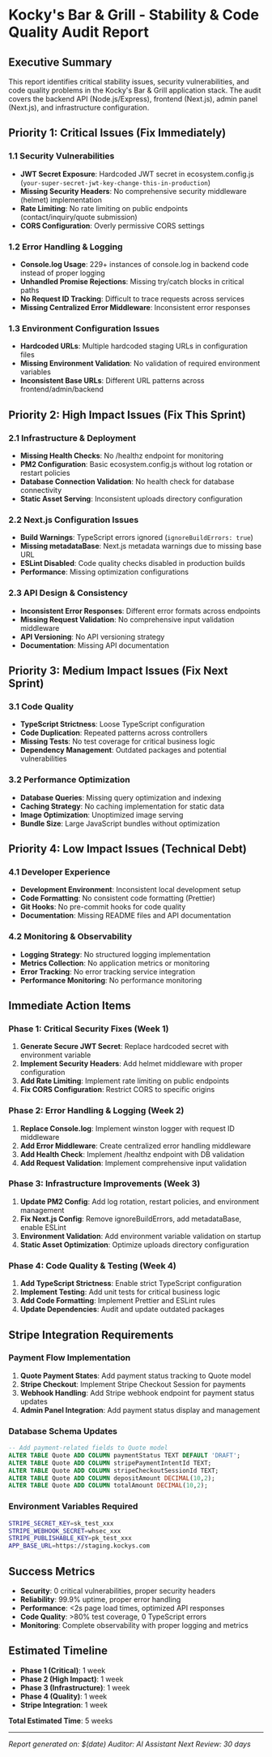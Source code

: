 # Kocky's Bar & Grill - Stability & Code Quality Audit Report

## Executive Summary
This report identifies critical stability issues, security vulnerabilities, and code quality problems in the Kocky's Bar & Grill application stack. The audit covers the backend API (Node.js/Express), frontend (Next.js), admin panel (Next.js), and infrastructure configuration.

## Priority 1: Critical Issues (Fix Immediately)

### 1.1 Security Vulnerabilities
- **JWT Secret Exposure**: Hardcoded JWT secret in ecosystem.config.js (`your-super-secret-jwt-key-change-this-in-production`)
- **Missing Security Headers**: No comprehensive security middleware (helmet) implementation
- **Rate Limiting**: No rate limiting on public endpoints (contact/inquiry/quote submission)
- **CORS Configuration**: Overly permissive CORS settings

### 1.2 Error Handling & Logging
- **Console.log Usage**: 229+ instances of console.log in backend code instead of proper logging
- **Unhandled Promise Rejections**: Missing try/catch blocks in critical paths
- **No Request ID Tracking**: Difficult to trace requests across services
- **Missing Centralized Error Middleware**: Inconsistent error responses

### 1.3 Environment Configuration Issues
- **Hardcoded URLs**: Multiple hardcoded staging URLs in configuration files
- **Missing Environment Validation**: No validation of required environment variables
- **Inconsistent Base URLs**: Different URL patterns across frontend/admin/backend

## Priority 2: High Impact Issues (Fix This Sprint)

### 2.1 Infrastructure & Deployment
- **Missing Health Checks**: No /healthz endpoint for monitoring
- **PM2 Configuration**: Basic ecosystem.config.js without log rotation or restart policies
- **Database Connection Validation**: No health check for database connectivity
- **Static Asset Serving**: Inconsistent uploads directory configuration

### 2.2 Next.js Configuration Issues
- **Build Warnings**: TypeScript errors ignored (`ignoreBuildErrors: true`)
- **Missing metadataBase**: Next.js metadata warnings due to missing base URL
- **ESLint Disabled**: Code quality checks disabled in production builds
- **Performance**: Missing optimization configurations

### 2.3 API Design & Consistency
- **Inconsistent Error Responses**: Different error formats across endpoints
- **Missing Request Validation**: No comprehensive input validation middleware
- **API Versioning**: No API versioning strategy
- **Documentation**: Missing API documentation

## Priority 3: Medium Impact Issues (Fix Next Sprint)

### 3.1 Code Quality
- **TypeScript Strictness**: Loose TypeScript configuration
- **Code Duplication**: Repeated patterns across controllers
- **Missing Tests**: No test coverage for critical business logic
- **Dependency Management**: Outdated packages and potential vulnerabilities

### 3.2 Performance Optimization
- **Database Queries**: Missing query optimization and indexing
- **Caching Strategy**: No caching implementation for static data
- **Image Optimization**: Unoptimized image serving
- **Bundle Size**: Large JavaScript bundles without optimization

## Priority 4: Low Impact Issues (Technical Debt)

### 4.1 Developer Experience
- **Development Environment**: Inconsistent local development setup
- **Code Formatting**: No consistent code formatting (Prettier)
- **Git Hooks**: No pre-commit hooks for code quality
- **Documentation**: Missing README files and API documentation

### 4.2 Monitoring & Observability
- **Logging Strategy**: No structured logging implementation
- **Metrics Collection**: No application metrics or monitoring
- **Error Tracking**: No error tracking service integration
- **Performance Monitoring**: No performance monitoring

## Immediate Action Items

### Phase 1: Critical Security Fixes (Week 1)
1. **Generate Secure JWT Secret**: Replace hardcoded secret with environment variable
2. **Implement Security Headers**: Add helmet middleware with proper configuration
3. **Add Rate Limiting**: Implement rate limiting on public endpoints
4. **Fix CORS Configuration**: Restrict CORS to specific origins

### Phase 2: Error Handling & Logging (Week 2)
1. **Replace Console.log**: Implement winston logger with request ID middleware
2. **Add Error Middleware**: Create centralized error handling middleware
3. **Add Health Check**: Implement /healthz endpoint with DB validation
4. **Add Request Validation**: Implement comprehensive input validation

### Phase 3: Infrastructure Improvements (Week 3)
1. **Update PM2 Config**: Add log rotation, restart policies, and environment management
2. **Fix Next.js Config**: Remove ignoreBuildErrors, add metadataBase, enable ESLint
3. **Environment Validation**: Add environment variable validation on startup
4. **Static Asset Optimization**: Optimize uploads directory configuration

### Phase 4: Code Quality & Testing (Week 4)
1. **Add TypeScript Strictness**: Enable strict TypeScript configuration
2. **Implement Testing**: Add unit tests for critical business logic
3. **Add Code Formatting**: Implement Prettier and ESLint rules
4. **Update Dependencies**: Audit and update outdated packages

## Stripe Integration Requirements

### Payment Flow Implementation
1. **Quote Payment States**: Add payment status tracking to Quote model
2. **Stripe Checkout**: Implement Stripe Checkout Session for payments
3. **Webhook Handling**: Add Stripe webhook endpoint for payment status updates
4. **Admin Panel Integration**: Add payment status display and management

### Database Schema Updates
```sql
-- Add payment-related fields to Quote model
ALTER TABLE Quote ADD COLUMN paymentStatus TEXT DEFAULT 'DRAFT';
ALTER TABLE Quote ADD COLUMN stripePaymentIntentId TEXT;
ALTER TABLE Quote ADD COLUMN stripeCheckoutSessionId TEXT;
ALTER TABLE Quote ADD COLUMN depositAmount DECIMAL(10,2);
ALTER TABLE Quote ADD COLUMN totalAmount DECIMAL(10,2);
```

### Environment Variables Required
```bash
STRIPE_SECRET_KEY=sk_test_xxx
STRIPE_WEBHOOK_SECRET=whsec_xxx
STRIPE_PUBLISHABLE_KEY=pk_test_xxx
APP_BASE_URL=https://staging.kockys.com
```

## Success Metrics
- **Security**: 0 critical vulnerabilities, proper security headers
- **Reliability**: 99.9% uptime, proper error handling
- **Performance**: <2s page load times, optimized API responses
- **Code Quality**: >80% test coverage, 0 TypeScript errors
- **Monitoring**: Complete observability with proper logging and metrics

## Estimated Timeline
- **Phase 1 (Critical)**: 1 week
- **Phase 2 (High Impact)**: 1 week  
- **Phase 3 (Infrastructure)**: 1 week
- **Phase 4 (Quality)**: 1 week
- **Stripe Integration**: 1 week

**Total Estimated Time**: 5 weeks

---
*Report generated on: $(date)*
*Auditor: AI Assistant*
*Next Review: 30 days*
